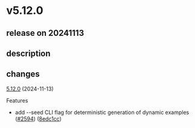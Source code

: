 # v5.12.0

## release on 20241113
## description
## changes
<a href="https://github.com/stoplightio/prism/compare/v5.11.2...v5.12.0">5.12.0</a> (2024-11-13)

Features

* add --seed CLI flag for deterministic generation of dynamic examples (<a href="https://github.com/stoplightio/prism/issues/2594" data-hovercard-type="pull_request" data-hovercard-url="/stoplightio/prism/pull/2594/hovercard">#2594</a>) (<a href="https://github.com/stoplightio/prism/commit/8edc1cccd29e07e6f4a20642247189b4a1375cb2">8edc1cc</a>)

